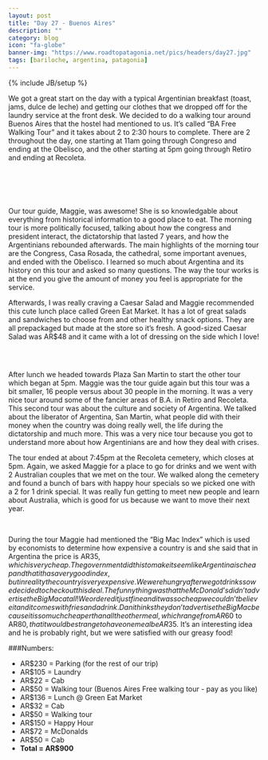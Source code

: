 ```yaml
---
layout: post
title: "Day 27 - Buenos Aires"
description: ""
category: blog
icon: "fa-globe"
banner-img: "https://www.roadtopatagonia.net/pics/headers/day27.jpg"
tags: [bariloche, argentina, patagonia]
---
```

{% include JB/setup %}


We got a great start on the day with a typical Argentinian breakfast (toast, jams, dulce de leche) and getting our clothes that we dropped off for the laundry service at the front desk. We decided to do a walking tour around Buenos Aires that the hostel had mentioned to us. It’s called “BA Free Walking Tour” and it takes about 2 to 2:30 hours to complete. There are 2 throughout the day, one starting at 11am going through Congreso and ending at the Obelisco, and the other starting at 5pm going through Retiro and ending at Recoleta. 

<figure>
	<a class="fancybox" rel="one"  href="{{ site.pics.days }}/day27/pic02_o.jpg"><img src="{{ site.pics.days }}/day27/pic02.jpg" alt=""></a>
</figure>

<figure class="third">
	<a class="fancybox" rel="one" href="{{ site.pics.days }}/day27/pic01_o.jpg"><img src="{{ site.pics.days }}/day27/pic01_tb.jpg" alt=""></a>
	<a class="fancybox" rel="one" href="{{ site.pics.days }}/day27/pic03_o.jpg"><img src="{{ site.pics.days }}/day27/pic03_tb.jpg" alt=""></a>
	<a class="fancybox" rel="one" href="{{ site.pics.days }}/day27/pic04_o.jpg"><img src="{{ site.pics.days }}/day27/pic04_tb.jpg" alt=""></a>
</figure>

<figure class="third">
	<a class="fancybox" rel="one" href="{{ site.pics.days }}/day27/pic05_o.jpg"><img src="{{ site.pics.days }}/day27/pic05_tb.jpg" alt=""></a>
	<a class="fancybox" rel="one" href="{{ site.pics.days }}/day27/pic06_o.jpg"><img src="{{ site.pics.days }}/day27/pic06_tb.jpg" alt=""></a>
	<a class="fancybox" rel="one" href="{{ site.pics.days }}/day27/pic07_o.jpg"><img src="{{ site.pics.days }}/day27/pic07_tb.jpg" alt=""></a>
</figure>



Our tour guide, Maggie, was awesome! She is so knowledgable about everything from historical information to a good place to eat. The morning tour is more politically focused, talking about how the congress and president interact, the dictatorship that lasted 7 years, and how the Argentinians rebounded afterwards. The main highlights of the morning tour are the Congress, Casa Rosada, the cathedral, some important avenues, and ended with the Obelisco. I learned so much about Argentina and its history on this tour and asked so many questions. The way the tour works is at the end you give the amount of money you feel is appropriate for the service.

Afterwards, I was really craving a Caesar Salad and Maggie recommended this cute lunch place called Green Eat Market. It has a lot of great salads and sandwiches to choose from and other healthy snack options. They are all prepackaged but made at the store so it’s fresh. A good-sized Caesar Salad was AR$48 and it came with a lot of dressing on the side which I love! 

<figure>
	<a class="fancybox" rel="two"  href="{{ site.pics.days }}/day27/pic12_o.jpg"><img src="{{ site.pics.days }}/day27/pic12.jpg" alt=""></a>
</figure>

<figure class="third">
	<a class="fancybox" rel="two" href="{{ site.pics.days }}/day27/pic11_o.jpg"><img src="{{ site.pics.days }}/day27/pic11_tb.jpg" alt=""></a>
	<a class="fancybox" rel="two" href="{{ site.pics.days }}/day27/pic13_o.jpg"><img src="{{ site.pics.days }}/day27/pic13_tb.jpg" alt=""></a>
</figure>


After lunch we headed towards Plaza San Martin to start the other tour which began at 5pm. Maggie was the tour guide again but this tour was a bit smaller, 16 people versus about 30 people in the morning. It was a very nice tour around some of the fancier areas of B.A. in Retiro and Recoleta. This second tour was about the culture and society of Argentina. We talked about the liberator of Argentina, San Martin, what people did with their money when the country was doing really well, the life during the dictatorship and much more. This was a very nice tour because you got to understand more about how Argentinians are and how they deal with crises. 

The tour ended at about 7:45pm at the Recoleta cemetery, which closes at 5pm. Again, we asked Maggie for a place to go for drinks and we went with 2 Australian couples that we met on the tour. We walked along the cemetery and found a bunch of bars with happy hour specials so we picked one with a 2 for 1 drink special. It was really fun getting to meet new people and learn about Australia, which is good for us because we want to move their next year. 

<figure class="third">
	<a class="fancybox" rel="three" href="{{ site.pics.days }}/day27/pic08_o.jpg"><img src="{{ site.pics.days }}/day27/pic08_tb.jpg" alt=""></a>
	<a class="fancybox" rel="three" href="{{ site.pics.days }}/day27/pic09_o.jpg"><img src="{{ site.pics.days }}/day27/pic09_tb.jpg" alt=""></a>
	<a class="fancybox" rel="three" href="{{ site.pics.days }}/day27/pic10_o.jpg"><img src="{{ site.pics.days }}/day27/pic10_tb.jpg" alt=""></a>
</figure>


During the tour Maggie had mentioned the “Big Mac Index” which is used by economists to determine how expensive a country is and she said that in Argentina the price is AR$35, which is very cheap. The government did this to make it seem like Argentina is cheap and that it has a very good index, but in reality the country is very expensive. We were hungry after we got drinks so we decided to check out this deal. The funny thing was that the McDonald’s didn’t advertise the Big Mac at all! We ordered it just fine and it was so cheap we couldn’t believe it and it comes with fries and a drink. Dani thinks they don’t advertise the Big Mac because it is so much cheaper than all the other meal, which range from AR$60 to AR$80, that it would be strange to have one meal be AR$35. It’s an interesting idea and he is probably right, but we were satisfied with our greasy food! 

###Numbers:

* AR$230 = Parking (for the rest of our trip)
* AR$105 = Laundry
* AR$22 = Cab
* AR$50 = Walking tour (Buenos Aires Free walking tour - pay as you like)
* AR$136 = Lunch @ Green Eat Market
* AR$32 = Cab
* AR$50 = Walking tour
* AR$150 = Happy Hour
* AR$72 = McDonalds
* AR$50 = Cab
* **Total = AR$900**